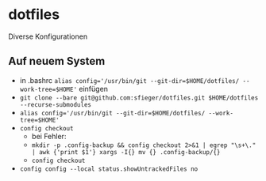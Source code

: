 # dotfiles
Diverse Konfigurationen

## Auf neuem System

* in .bashrc `alias config='/usr/bin/git --git-dir=$HOME/dotfiles/ --work-tree=$HOME'` einfügen
* `git clone --bare git@github.com:sfieger/dotfiles.git $HOME/dotfiles --recurse-submodules`
* `alias config='/usr/bin/git --git-dir=$HOME/dotfiles/ --work-tree=$HOME'`
* `config checkout`
    * bei Fehler:
    * `mkdir -p .config-backup && config checkout 2>&1 | egrep "\s+\." | awk {'print $1'} xargs -I{} mv {} .config-backup/{}`
    * `config checkout`
* `config config --local status.showUntrackedFiles no`
